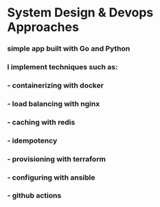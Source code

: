 #  System Design & Devops Approaches
### simple app built with Go and Python

### I implement techniques such as:
### - containerizing with docker
### - load balancing with nginx
### - caching with redis
### - idempotency
### - provisioning with terraform
### - configuring with ansible
### - github actions